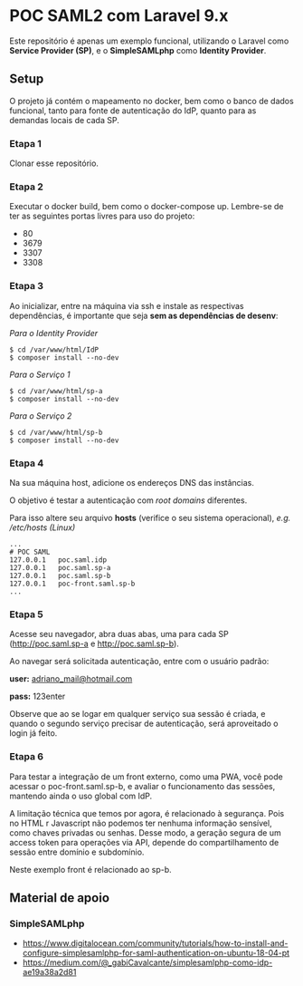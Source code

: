 # POC SAML2 com Laravel 9.x

Este repositório é apenas um exemplo funcional, utilizando o Laravel como **Service Provider (SP)**, e o **SimpleSAMLphp** como **Identity Provider**.

## Setup

O projeto já contém o mapeamento no docker, bem como o banco de dados funcional, tanto para fonte de autenticação do IdP, quanto para as demandas locais de cada SP.

### Etapa 1

Clonar esse repositório.

### Etapa 2

Executar o docker build, bem como o docker-compose up. Lembre-se de ter as seguintes portas livres para uso do projeto:

- 80
- 3679
- 3307
- 3308

### Etapa 3

Ao inicializar, entre na máquina via ssh e instale as respectivas dependências, é importante que seja **sem as dependências de desenv**:

_Para o Identity Provider_

```shell
$ cd /var/www/html/IdP
$ composer install --no-dev
```

_Para o Serviço 1_

```shell
$ cd /var/www/html/sp-a
$ composer install --no-dev
```

_Para o Serviço 2_

```shell
$ cd /var/www/html/sp-b
$ composer install --no-dev
```

### Etapa 4

Na sua máquina host, adicione os endereços DNS das instâncias.

O objetivo é testar a autenticação com _root domains_ diferentes.

Para isso altere seu arquivo **hosts** (verifice o seu sistema operacional), _e.g. /etc/hosts (Linux)_

```shell
...
# POC SAML
127.0.0.1	poc.saml.idp
127.0.0.1	poc.saml.sp-a
127.0.0.1	poc.saml.sp-b
127.0.0.1	poc-front.saml.sp-b
...
```

### Etapa 5

Acesse seu navegador, abra duas abas, uma para cada SP (http://poc.saml.sp-a e http://poc.saml.sp-b).

Ao navegar será solicitada autenticação, entre com o usuário padrão:

**user:** adriano_mail@hotmail.com

**pass:** 123enter

Observe que ao se logar em qualquer serviço sua sessão é criada, e quando o segundo serviço precisar de autenticação, será aproveitado o login já feito.

### Etapa 6

Para testar a integração de um front externo, como uma PWA, você pode acessar o poc-front.saml.sp-b, e avaliar o funcionamento das sessões, mantendo ainda o uso global com IdP.

A limitação técnica que temos por agora, é relacionado à segurança. Pois no HTML r Javascript não podemos ter nenhuma informação sensível, como chaves privadas ou senhas. Desse modo, a geração segura de um access token para operações via API, depende do compartilhamento de sessão entre domínio e subdomínio.

Neste exemplo front é relacionado ao sp-b.

## Material de apoio

### SimpleSAMLphp

- https://www.digitalocean.com/community/tutorials/how-to-install-and-configure-simplesamlphp-for-saml-authentication-on-ubuntu-18-04-pt
- https://medium.com/@_gabiCavalcante/simplesamlphp-como-idp-ae19a38a2d81